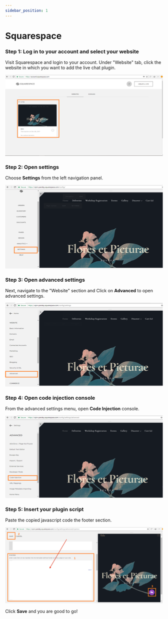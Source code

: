 ```yaml
---
sidebar_position: 1
---
```


# Squarespace

### **Step 1: Log in to your account and select your website**

Visit Squarespace and login to your account. Under "Website" tab, click the website in which you want to add the live chat plugin.

![Squarespace](../images/squarespace/Untitled.png)

### **Step 2: Open settings**

Choose **Settings** from the left navigation panel.

![Squarespace](../images/squarespace/Untitled%201.png)

### **Step 3: Open advanced settings**

Next, navigate to the "Website" section and Click on **Advanced** to open advanced settings.

![Squarespace](../images/squarespace/Untitled%202.png)

### **Step 4: Open code injection console**

From the advanced settings menu, open **Code Injection** console.

![Squarespace](../images/squarespace/Untitled%203.png)

### **Step 5: Insert your plugin script**

Paste the copied javascript code the footer section.

![Squarespace](../images/squarespace/Untitled%204.png)

Click **Save** and you are good to go!